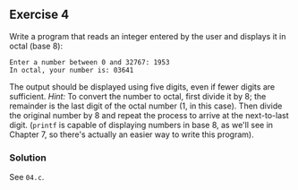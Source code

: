 ## Exercise 4
Write a program that reads an integer entered by the user and displays it in octal (base 8):
```
Enter a number between 0 and 32767: 1953
In octal, your number is: 03641
```
The output should be displayed using five digits, even if fewer digits are sufficient. *Hint:* To convert the number to octal, first divide it by 8; the remainder is the last digit of the octal number (1, in this case). Then divide the original number by 8 and repeat the process to arrive at the next-to-last digit. (`printf` is capable of displaying numbers in base 8, as we'll see in Chapter 7, so there's actually an easier way to write this program).

### Solution
See `04.c`.